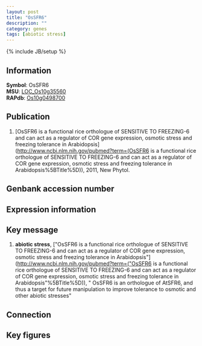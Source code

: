 ```yaml
---
layout: post
title: "OsSFR6"
description: ""
category: genes
tags: [abiotic stress]
---
```

{% include JB/setup %}

## Information
__Symbol__: OsSFR6  
__MSU__: [LOC_Os10g35560](http://rice.plantbiology.msu.edu/cgi-bin/ORF_infopage.cgi?orf=LOC_Os10g35560)  
__RAPdb__: [Os10g0498700](http://rapdb.dna.affrc.go.jp/viewer/gbrowse_details/irgsp1?name=Os10g0498700)  

## Publication
1. [OsSFR6 is a functional rice orthologue of SENSITIVE TO FREEZING-6 and can act as a regulator of COR gene expression, osmotic stress and freezing tolerance in Arabidopsis](http://www.ncbi.nlm.nih.gov/pubmed?term=(OsSFR6 is a functional rice orthologue of SENSITIVE TO FREEZING-6 and can act as a regulator of COR gene expression, osmotic stress and freezing tolerance in Arabidopsis%5BTitle%5D)), 2011, New Phytol.

## Genbank accession number

## Expression information

## Key message
1. __abiotic stress__, ["OsSFR6 is a functional rice orthologue of SENSITIVE TO FREEZING-6 and can act as a regulator of COR gene expression, osmotic stress and freezing tolerance in Arabidopsis"](http://www.ncbi.nlm.nih.gov/pubmed?term=("OsSFR6 is a functional rice orthologue of SENSITIVE TO FREEZING-6 and can act as a regulator of COR gene expression, osmotic stress and freezing tolerance in Arabidopsis"%5BTitle%5D)), " OsSFR6 is an orthologue of AtSFR6, and thus a target for future manipulation to improve tolerance to osmotic and other abiotic stresses"

## Connection

## Key figures


